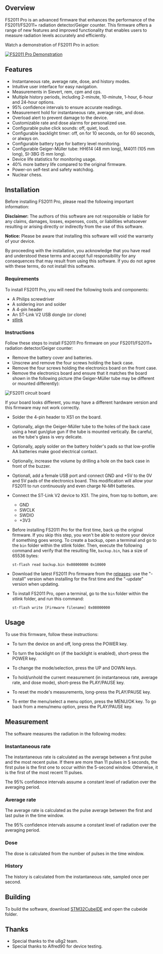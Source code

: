 ## Overview

FS2011 Pro is an advanced firmware that enhances the performance of the FS2011/FS2011+ radiation detector/Geiger counter. This firmware offers a range of new features and improved functionality that enables users to measure radiation levels accurately and efficiently.

Watch a demonstration of FS2011 Pro in action:

[![FS2011 Pro Demonstration](docs/img/fs2011pro-video.jpg)](https://www.youtube.com/watch?v=7dpVG1jSLn8)

## Features

* Instantaneous rate, average rate, dose, and history modes.
* Intuitive user interface for easy navigation.
* Measurements in Sievert, rem, cpm and cps.
* Multiple history periods, including 2-minute, 10-minute, 1-hour, 6-hour and 24-hour options.
* 95% confidence intervals to ensure accurate readings.
* Measurement hold for instantaneous rate, average rate, and dose.
* Overload alert to prevent damage to the device.
* Customizable rate and dose alarms for personalized use.
* Configurable pulse click sounds: off, quiet, loud.
* Configurable backlight timer: off, on for 10 seconds, on for 60 seconds, or always on.
* Configurable battery type for battery level monitoring.
* Configurable Geiger-Müller tube: HH614 (48 mm long), M4011 (105 mm long), SI-3BG (5 mm long).
* Device life statistics for monitoring usage.
* 40% more battery life compared to the original firmware.
* Power-on self-test and safety watchdog.
* Nuclear chess.

## Installation

Before installing FS2011 Pro, please read the following important information:

__Disclaimer:__ The authors of this software are not responsible or liable for any claims, damages, losses, expenses, costs, or liabilities whatsoever resulting or arising directly or indirectly from the use of this software.

__Notice:__ Please be aware that installing this software will void the warranty of your device.

By proceeding with the installation, you acknowledge that you have read and understood these terms and accept full responsibility for any consequences that may result from using this software. If you do not agree with these terms, do not install this software.

### Requirements

To install FS2011 Pro, you will need the following tools and components:

* A Philips screwdriver
* A soldering iron and solder
* A 4-pin header
* An ST-Link V2 USB dongle (or clone)
* [stlink][stlink-link]

### Instructions

Follow these steps to install FS2011 Pro firmware on your FS2011/FS2011+ radiation detector/Geiger counter:

* Remove the battery cover and batteries.
* Unscrew and remove the four screws holding the back case.
* Remove the four screws holding the electronics board on the front case.
* Remove the electronics board and ensure that it matches the board shown in the following picture (the Geiger-Müller tube may be different or mounted differently):

![FS2011 circuit board](docs/img/fs2011-board.jpg)

If your board looks different, you may have a different hardware version and this firmware may not work correctly.

* Solder the 4-pin header to XS1 on the board.
* Optionally, align the Geiger-Müller tube to the holes of the back case using a heat gun/glue gun if the tube is mounted vertically. Be careful, as the tube's glass is very delicate.
* Optionally, apply solder on the battery holder's pads so that low-profile AA batteries make good electrical contact.
* Optionally, increase the volume by drilling a hole on the back case in front of the buzzer.
* Optionall, add a female USB port and connect GND and +5V to the 0V and 5V pads of the electronics board. This modification will allow your FS2011 to run continuously and even charge Ni-MH batteries.
* Connect the ST-Link V2 device to XS1. The pins, from top to bottom, are:
  * GND
  * SWCLK
  * SWDIO
  * +3V3
* Before installing FS2011 Pro for the first time, back up the original firmware. If you skip this step, you won't be able to restore your device if something goes wrong. To create a backup, open a terminal and go to the `bin` folder within the stlink folder. Then, execute the following command and verify that the resulting file, `backup.bin`, has a size of 65536 bytes:

  ```
  st-flash read backup.bin 0x08000000 0x10000
  ```
* Download the latest FS2011 Pro firmware from the [releases][releases-link]: use the "-install" version when installing for the first time and the "-update" version when updating.
* To install FS2011 Pro, open a terminal, go to the `bin` folder within the stlink folder, and run this command:

  ```
  st-flash write [Firmware filename] 0x08000000
  ```

## Usage

To use this firmware, follow these instructions:

* To turn the device on and off, long-press the POWER key.
* To turn the backlight on (if the backlight is enabled), short-press the POWER key.

* To change the mode/selection, press the UP and DOWN keys.

* To hold/unhold the current measurement (in instantaneous rate, average rate, and dose mode), short-press the PLAY/PAUSE key.
* To reset the mode's measurements, long-press the PLAY/PAUSE key.

* To enter the menu/select a menu option, press the MENU/OK key. To go back from a menu/menu option, press the PLAY/PAUSE key.

## Measurement

The software measures the radiation in the following modes:

### Instantaneous rate

The instantaneous rate is calculated as the average between a first pulse and the most recent pulse. If there are more than 11 pulses in 5 seconds, the first pulse is the first one to occur within the 5-second window. Otherwise, it is the first of the most recent 11 pulses.

The 95% confidence intervals assume a constant level of radiation over the averaging period.

### Average rate

The average rate is calculated as the pulse average between the first and last pulse in the time window.

The 95% confidence intervals assume a constant level of radiation over the averaging period.

### Dose

The dose is calculated from the number of pulses in the time window.

### History

The history is calculated from the instantaneous rate, sampled once per second.

## Building

To build the software, download [STM32CubeIDE][cubeide-link] and open the cubeide folder.

## Thanks

* Special thanks to the u8g2 team.
* Special thanks to Alfred90 for device testing.

[stlink-link]: https://github.com/stlink-org/stlink/releases
[cubeide-link]: https://www.st.com/en/development-tools/stm32cubeide.html
[releases-link]: https://github.com/Gissio/fs2011pro/releases
